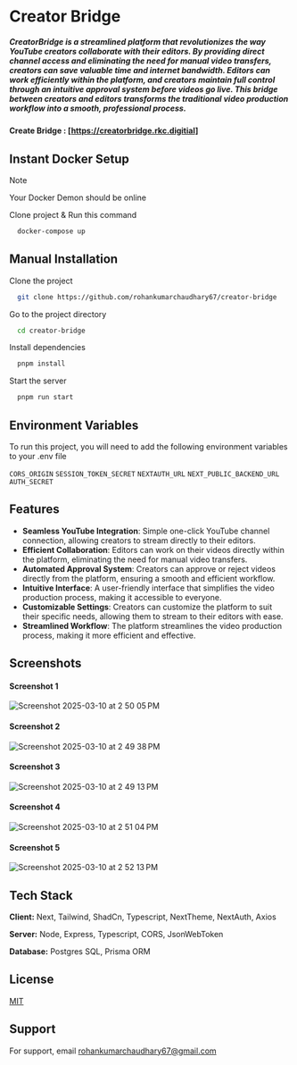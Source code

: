 # **Creator Bridge**

##### CreatorBridge is a streamlined platform that revolutionizes the way YouTube creators collaborate with their editors. By providing direct channel access and eliminating the need for manual video transfers, creators can save valuable time and internet bandwidth. Editors can work efficiently within the platform, and creators maintain full control through an intuitive approval system before videos go live. This bridge between creators and editors transforms the traditional video production workflow into a smooth, professional process.

#### Create Bridge : [https://creatorbridge.rkc.digitial]

## Instant Docker Setup

> [!NOTE]  
> Your Docker Demon should be online

Clone project & Run this command

```bash
  docker-compose up
```

## Manual Installation

Clone the project

```bash
  git clone https://github.com/rohankumarchaudhary67/creator-bridge
```

Go to the project directory

```bash
  cd creator-bridge
```

Install dependencies

```bash
  pnpm install
```

Start the server

```bash
  pnpm run start
```

## Environment Variables

To run this project, you will need to add the following environment variables to your .env file

`CORS_ORIGIN`
`SESSION_TOKEN_SECRET`
`NEXTAUTH_URL`
`NEXT_PUBLIC_BACKEND_URL`
`AUTH_SECRET`

## Features

- **Seamless YouTube Integration**: Simple one-click YouTube channel connection, allowing creators to stream directly to their editors.
- **Efficient Collaboration**: Editors can work on their videos directly within the platform, eliminating the need for manual video transfers.
- **Automated Approval System**: Creators can approve or reject videos directly from the platform, ensuring a smooth and efficient workflow.
- **Intuitive Interface**: A user-friendly interface that simplifies the video production process, making it accessible to everyone.
- **Customizable Settings**: Creators can customize the platform to suit their specific needs, allowing them to stream to their editors with ease.
- **Streamlined Workflow**: The platform streamlines the video production process, making it more efficient and effective.

## Screenshots

#### **Screenshot 1**

![Screenshot 2025-03-10 at 2 50 05 PM](https://github.com/user-attachments/assets/5a86e5a5-d986-4f7b-8714-cfbf1a36e42d)

#### **Screenshot 2**

![Screenshot 2025-03-10 at 2 49 38 PM](https://github.com/user-attachments/assets/1f29e06b-a56b-4ad2-8466-3b758e672fd7)

#### **Screenshot 3**

![Screenshot 2025-03-10 at 2 49 13 PM](https://github.com/user-attachments/assets/b9f05587-7b98-4d62-ac53-7dc03b2030ff)

#### **Screenshot 4**

![Screenshot 2025-03-10 at 2 51 04 PM](https://github.com/user-attachments/assets/d11095c4-fd76-4cb8-92c1-8561ee7f26cc)

#### **Screenshot 5**

![Screenshot 2025-03-10 at 2 52 13 PM](https://github.com/user-attachments/assets/8001a042-5f82-4e16-942e-f5dbe2578599)

## Tech Stack

**Client:** Next, Tailwind, ShadCn, Typescript, NextTheme, NextAuth, Axios

**Server:** Node, Express, Typescript, CORS, JsonWebToken

**Database:** Postgres SQL, Prisma ORM

## License

[MIT](https://choosealicense.com/licenses/mit/)

## Support

For support, email rohankumarchaudhary67@gmail.com
